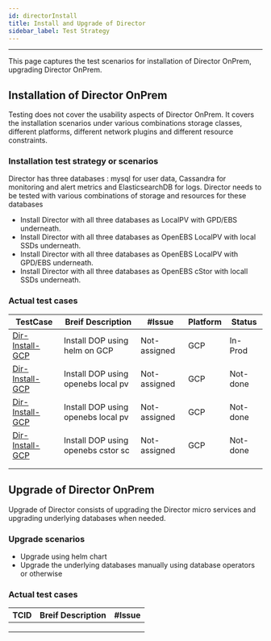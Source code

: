 ```yaml
---
id: directorInstall
title: Install and Upgrade of Director
sidebar_label: Test Strategy
---
```

------

This page captures the test scenarios for installation of Director OnPrem, upgrading Director OnPrem. 

## Installation of Director OnPrem

Testing does not cover the usability aspects of Director OnPrem. It covers the installation scenarios under various combinations storage classes, different platforms, different network plugins and different resource constraints.



### Installation test strategy or scenarios

Director has three databases : mysql for user data, Cassandra for monitoring and alert metrics and ElasticsearchDB for logs. Director needs to be tested with various combinations of storage and resources for these databases

- Install Director with all three databases as LocalPV with GPD/EBS underneath.
- Install Director with all three databases as OpenEBS LocalPV with local SSDs underneath.
- Install Director with all three databases as OpenEBS LocalPV with GPD/EBS underneath.
- Install Director with all three databases as OpenEBS cStor with locall SSDs underneath.

### Actual test cases

| TestCase                               | Breif Description                 | #Issue       | Platform | Status  |
| -------------------------------------- | --------------------------------- | ------------ | -------- | ------- |
| [Dir-Install-GCP](install-tcid-iudi01) | Install DOP using helm on GCP     | Not-assigned | GCP      | In-Prod |
| [Dir-Install-GCP](install-tcid-iudi02) | Install DOP using openebs local pv| Not-assigned | GCP      | Not-done|
| [Dir-Install-GCP](install-tcid-iudi03) | Install DOP using openebs local pv| Not-assigned | GCP      | Not-done|
| [Dir-Install-GCP](install-tcid-iudi04) | Install DOP using openebs cstor sc| Not-assigned | GCP      | Not-done|
|                                        |                                   |              |          |         |
|                                        |                                   |              |          |         |

## Upgrade of Director OnPrem

Upgrade of Director consists of upgrading the Director micro services and upgrading underlying databases when needed.

### Upgrade scenarios

- Upgrade using helm chart
- Upgrade the underlying databases manually using database operators or otherwise

### Actual test cases

| TCID | Breif Description | #Issue |
| ---- | ----------------- | ------ |
|      |                   |        |
|      |                   |        |
|      |                   |        |

